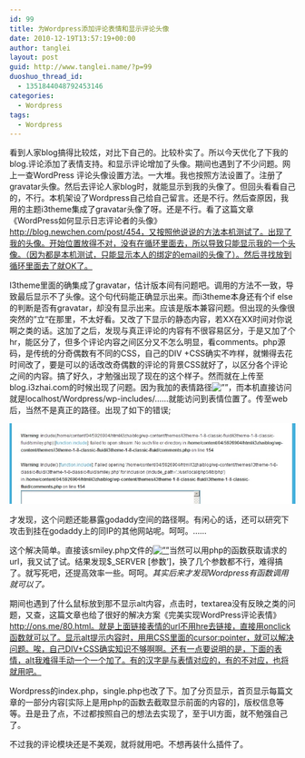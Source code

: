 ```yaml
---
id: 99
title: 为Wordpress添加评论表情和显示评论头像
date: 2010-12-19T13:57:19+00:00
author: tanglei
layout: post
guid: http://www.tanglei.name/?p=99
duoshuo_thread_id:
  - 1351844048792453146
categories:
  - Wordpress
tags:
  - Wordpress
---
```

看到人家blog搞得比较炫，对比下自己的。比较朴实了。所以今天优化了下我的blog.评论添加了表情支持。和显示评论增加了头像。期间也遇到了不少问题。网上一查WordPress 评论头像设置方法。一大堆。我也按照方法设置了。注册了gravatar头像。然后去评论人家blog时，就能显示到我的头像了。但回头看看自己的，不行。本机架设了Wordpress自己给自己留言。还是不行。然后查原因，我用的主题i3theme集成了gravatar头像了呀。还是不行。看了这篇文章《WordPress如何显示日志评论者的头像》http://blog.newchen.com/post/454，又按照他说说的方法本机测试了。出现了我的头像。开始位置放得不对，没有在循环里面去，所以导致只能显示我的一个头像。（因为都是本机测试，只能显示本人的绑定的email的头像了）。然后寻找放到循环里面去了就OK了。

I3theme里面的确集成了gravatar，估计版本间有问题吧。调用的方法不一致，导致最后显示不了头像。<?php echo get\_avatar( $comment, 50 ); ?>这个句代码能正确显示出来。而i3theme本身还有个if else的判断是否有gravatar，却没有显示出来。应该是版本兼容问题。但出现的头像很突然的&#8221;立“在那里，不太好看。又改了下显示的静态内容，若XX在XX时间对你说 啊之类的话。这加了之后，发现与真正评论的内容有不很容易区分，于是又加了个hr，能区分了，但多个评论内容之间区分又不怎么明显，看comments。php源码，是传统的分奇偶数有不同的CSS，自己的DIV +CSS确实不咋样，就懒得去花时间改了，要是可以的话改改奇偶数的评论的背景CSS就好了，以区分各个评论之间的内容。搞了好久，才勉强出现了现在的这个样子。然而就在上传至blog.i3zhai.com的时候出现了问题。因为我加的表情路径<img src=&#8221;wp-includes/images/smilies/icon\_question.gif&#8221; alt=&#8221;&#8221; />，而本机直接访问就是localhost/Wordpress/wp-includes/……就能访问到表情位置了。传至web后，当然不是真正的路径。出现了如下的错误;

[<img class="alignleft size-full wp-image-100" title="bug" src="/wp-content/uploads/2010/12/bug.jpg" alt=""  />](/wp-content/uploads/2010/12/bug.jpg)

才发现，这个问题还能暴露godaddy空间的路径啊。有闲心的话，还可以研究下攻击到挂在godaddy上的同IP的其他网站呢。呵呵。……

这个解决简单。直接该smiley.php文件的<a href=&#8221;javascript:grin(&#8216;:?:&#8217;)&#8221;><img src=&#8221;**这里面添加blog的地址，(eg:http://www.tanglei.name)**/wp-includes/images/smilies/icon\_question.gif&#8221; alt=&#8221;&#8221; /></a>当然可以用php的函数获取请求的url，我又试了试。结果发现$\_SERVER [参数&#8217;]，换了几个参数都不行，难得搞了。就写死吧，还提高效率一些。呵呵。_其实后来才发现Wordpress有函数调用<?php bloginfo(&#8216;url&#8217;); ?>就可以了。_

期间也遇到了什么鼠标放到那不显示alt内容，点击时，textarea没有反映之类的问题，又查，这篇文章也给了很好的解决方案《完美实现WordPress评论表情》http://ons.me/80.html。就是上面链接表情的url不用hre去链接，直接用onclick函数就可以了。显示alt提示内容时，用用CSS里面的cursor:pointer，就可以解决问题。唉，自己DIV+CSS确实知识不够啊啊。还有一点要说明的是，下面的表情，alt我难得手动一个一个加了。有的汉字是与表情对应的，有的不对应，也将就用吧。

Wordpress的index.php，single.php也改了下。加了分页显示，首页显示每篇文章的一部分内容[实际上是用php的函数去截取显示前面的内容的]，版权信息等等。丑是丑了点，不过都按照自己的想法去实现了，至于UI方面，就不勉强自己了。

不过我的评论模块还是不美观，就将就用吧。不想再装什么插件了。

